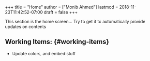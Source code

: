 +++
title = "Home"
author = ["Monib Ahmed"]
lastmod = 2018-11-23T11:42:52-07:00
draft = false
+++

This section is the home screen... Try to get it to automatically provide updates on contents


## Working Items: {#working-items}

-   Update colors, and embed stuff
